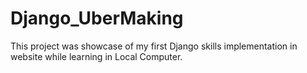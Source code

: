 # Django_UberMaking
This project was showcase of my first Django skills implementation in website while learning in Local Computer.
